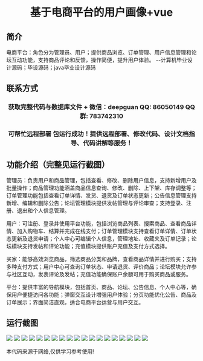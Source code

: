 <p><h1 align="center">基于电商平台的用户画像+vue</h1></p>

## 简介
电商平台：角色分为管理员、用户；提供商品浏览、订单管理、用户信息管理和论坛互动功能，支持商品评论和反馈，操作简便，提升用户体验。    --计算机毕业设计源码；毕设源码；java毕业设计源码


## 联系方式
<p><h3 align="center">获取完整代码与数据库文件 + 微信：deepguan QQ: 86050149 QQ群: 783742310</h3></p>
<p><h3 align="center">可帮忙远程部署 包运行成功！提供远程部署、修改代码、设计文档指导、代码讲解等服务！</h3></p>

## 功能介绍（完整见运行截图）
管理员：负责用户和商品管理，包括查看、修改、删除用户信息，支持新增用户及批量操作；商品管理功能涵盖商品信息查询、修改、删除、上下架、库存调整等；订单管理功能包括查看订单详情、发货、退货及订单状态更新；公告信息管理支持新增、编辑和删除公告；论坛管理模块提供发帖管理与评论审查；支持登录、注册、退出和个人信息管理。

用户：可注册、登录并使用平台功能，包括浏览商品列表、搜索商品、查看商品详情、加入购物车、结算并完成在线支付；订单管理模块支持查看订单详情、订单状态更新及退货申请；个人中心可编辑个人信息，管理地址、收藏夹及订单记录；论坛模块支持发帖和评论功能；充值模块提供账户充值及支付方式选择。

买家：能够高效浏览商品，筛选商品分类和品牌，查看商品详情并进行购买；支持多种支付方式；用户中心可查询订单状态、申请退货、评价商品；论坛模块允许参与社区互动，发表评论及发帖；充值功能确保账户余额可用于购买商品或服务。

平台：提供丰富的导航模块，包括首页、商品、论坛、公告信息、个人中心等，确保用户便捷访问各功能；弹窗交互设计增强用户体验；分页功能优化公告、商品及订单展示；界面简洁直观，适合电商平台运营与用户交互。


## 运行截图
![](img/001.jpg)
![](img/002.jpg)
![](img/003.jpg)
![](img/004.jpg)
![](img/005.jpg)
![](img/006.jpg)
![](img/007.jpg)
![](img/008.jpg)
![](img/009.jpg)
![](img/010.jpg)
![](img/011.jpg)
![](img/012.jpg)
![](img/013.jpg)
![](img/014.jpg)
![](img/015.jpg)
![](img/016.jpg)
![](img/017.jpg)
![](img/018.jpg)
![](img/019.jpg)

<p>本代码来源于网络,仅供学习参考使用!</p>
